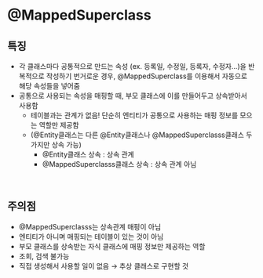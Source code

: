 # @MappedSuperclass

## 특징

- 각 클래스마다 공통적으로 만드는 속성 (ex. 등록일, 수정일, 등록자, 수정자…)을 반복적으로 작성하기 번거로운 경우, @MappedSuperclass를 이용해서 자동으로 해당 속성들을 넣어줌
- 공통으로 사용되는 속성을 매핑할 때, 부모 클래스에 이를 만들어두고 상속받아서 사용함
    - 테이블과는 관계가 없음! 단순히 엔티티가 공통으로 사용하는 매핑 정보를 모으는 역할만 제공함
    - (@Entity클래스는 다른 @Entity클래스나 @MappedSuperclasss클래스 두 가지만 상속 가능)
        - @Entity클래스 상속 : 상속 관계
        - @MappedSuperclasss클래스 상속 : 상속 관계 아님

<br>

## 주의점

- @MappedSuperclasss는 상속관계 매핑이 아님
- 엔티티가 아니며 매핑되는 테이블이 있는 것이 아님
- 부모 클래스를 상속받는 자식 클래스에 매핑 정보만 제공하는 역할
- 조회, 검색 불가능
- 직접 생성해서 사용할 일이 없음 → 추상 클래스로 구현할 것
